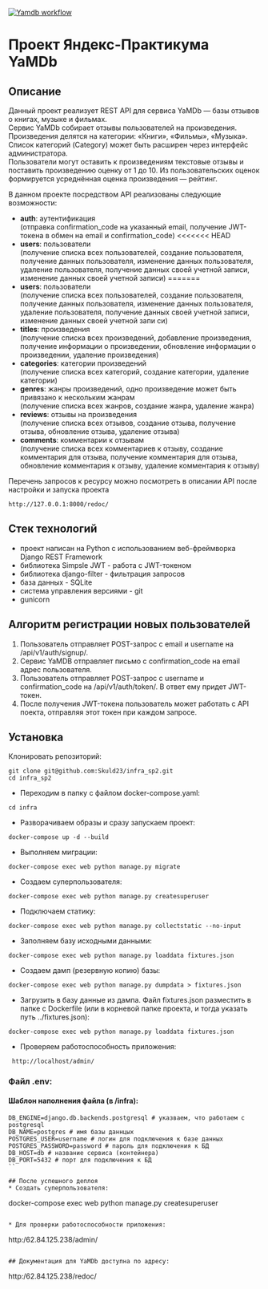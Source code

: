 [![Yamdb workflow](https://github.com/Skuld23/yamdb_final/actions/workflows/yamdb_workflow.yml/badge.svg)](https://github.com/Skuld23/yamdb_final/actions/workflows/yamdb_workflow.yml)
# Проект Яндекс-Практикума YaMDb

## Описание 
Данный проект реализует REST API для сервиса YaMDb — базы отзывов о книгах, музыке и фильмах.<br>
Сервис YaMDb собирает отзывы пользователей на произведения. Произведения делятся на категории: «Книги», «Фильмы», «Музыка». Список категорий (Category) может быть расширен через интерфейс администратора.<br>
Пользователи могут оставить к произведениям текстовые отзывы и поставить произведению оценку от 1 до 10. Из пользовательских оценок формируется усреднённая оценка произведения — рейтинг.

В данном проекте посредством API реализованы следующие возможности:

- **auth**: аутентификация<br>
  (отправка confirmation_code на указанный email, получение JWT-токена в обмен на email и confirmation_code)
<<<<<<< HEAD
- **users**: пользователи<br>
  (получение списка  всех пользователей, создание пользователя, получение данных пользователя, изменение данных пользователя, удаление пользователя, получение данных своей учетной записи, изменение данных своей учетной записи)
=======
- **users**: пользователи<br> 
  (получение списка всех пользователей, создание пользователя, получение данных пользователя, изменение данных пользователя, удаление пользователя, получение данных своей учетной записи, изменение данных своей учетной запи си)
- **titles**: произведения<br>
  (получение списка всех произведений, добавление произведения, получение информации о произведении, обновление информации о произведении, удаление произведения)
- **categories**: категории произведений<br>
  (получение списка всех категорий, создание категории, удаление категории) 
- **genres**: жанры произведений, одно произведение может быть привязано к нескольким жанрам<br> 
  (получение списка всех жанров, создание жанра, удаление жанра)
- **reviews**: отзывы на произведения<br>
  (получение списка всех отзывов, создание отзыва, получение отзыва, обновление отзыва, удаление отзыва)
- **comments**: комментарии к отзывам<br>
  (получение списка всех комментариев к отзыву, создание комментария для отзыва, получение комментария для отзыва, обновление комментария к отзыву, удаление комментария к отзыву)
 
 Перечень запросов к ресурсу можно посмотреть в описании API после настройки и запуска проекта

```
http://127.0.0.1:8000/redoc/
```

## Стек технологий
- проект написан на Python с использованием веб-фреймворка Django REST Framework
- библиотека Simpsle JWT - работа с JWT-токеном
- библиотека django-filter - фильтрация запросов
- база данных - SQLite
- система управления версиями - git
- gunicorn

## Алгоритм регистрации новых пользователей

1. Пользователь отправляет POST-запрос с email и username на /api/v1/auth/signup/.
2. Сервис YaMDB отправляет письмо с confirmation_code на email адрес пользователя.
3. Пользователь отправляет POST-запрос с username и confirmation_code на /api/v1/auth/token/. В ответ ему придет JWT-токен.
4. После получения JWT-токена пользователь может работать с API поекта, отправляя этот токен при каждом запросе.

## Установка
Клонировать репозиторий:

```
git clone git@github.com:Skuld23/infra_sp2.git
cd infra_sp2
```

* Переходим в папку с файлом docker-compose.yaml:

```
cd infra
```

* Разворачиваем образы и сразу запускаем проект:

```
docker-compose up -d --build
```

* Выполняем миграции:

```
docker-compose exec web python manage.py migrate
```

* Создаем суперпользователя:

```
docker-compose exec web python manage.py createsuperuser
```

* Подключаем статику:

```
docker-compose exec web python manage.py collectstatic --no-input
```

* Заполняем базу исходными данными:

```
docker-compose exec web python manage.py loaddata fixtures.json
```

* Создаем дамп (резервную копию) базы:

```
docker-compose exec web python manage.py dumpdata > fixtures.json
```

* Загрузить в базу данные из дампа. Файл fixtures.json разместить в папке с Dockerfile (или в корневой папке проекта, и тогда указать путь ../fixtures.json):

```
docker-compose exec web python manage.py loaddata fixtures.json
```

* Проверяем работоспособность приложения:

```
 http://localhost/admin/
```

### Файл .env:
#### Шаблон наполнения файла (в /infra):
```
DB_ENGINE=django.db.backends.postgresql # указваем, что работаем с postgresql
DB_NAME=postgres # имя базы даннцых
POSTGRES_USER=username # логин для подключения к базе данных
POSTGRES_PASSWORD=password # пароль для подключения к БД 
DB_HOST=db # название сервиса (контейнера)
DB_PORT=5432 # порт для подключения к БД 
``

## После успешного деплоя
* Создать суперпользователя:
```
docker-compose exec web python manage.py createsuperuser
```

* Для проверки работоспособности приложения:
```
http:/62.84.125.238/admin/
```
   
## Документация для YaMDb доступна по адресу:
```
http:/62.84.125.238/redoc/
```
